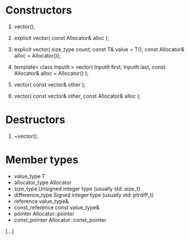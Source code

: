 # Constructors

1. vector();

2. explicit vector( const Allocator& alloc );

3. explicit vector( size_type count,
                 const T& value = T(),
                 const Allocator& alloc = Allocator());
                 
4. template< class InputIt >
	vector( InputIt first, InputIt last,
        const Allocator& alloc = Allocator() );
        
5. vector( const vector& other );

6. vector( const vector& other, const Allocator& alloc );

# Destructors

1. ~vector();

# Member types

* value_type	T
* allocator_type	Allocator
* size_type	Unsigned integer type (usually std::size_t)
* difference_type	Signed integer type (usually std::ptrdiff_t)
* reference	value_type&
* const_reference	const value_type&
* pointer	 Allocator::pointer
* const_pointer	 Allocator::const_pointer

[...]

